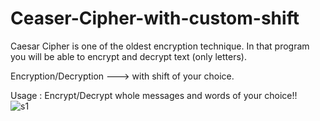 
# Ceaser-Cipher-with-custom-shift
Caesar Cipher is one of the oldest encryption technique.
In that program you will be able to encrypt and decrypt text (only letters).

Encryption/Decryption ---> with shift of your choice.

Usage : Encrypt/Decrypt whole messages and words of your choice!!  
![s1](https://user-images.githubusercontent.com/83230070/128787944-9a1631ef-eca0-4f9c-9917-05ef98343173.png)
